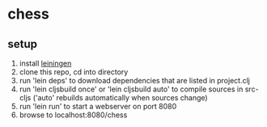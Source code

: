 chess
=====

setup
------------

1. install [leiningen](https://github.com/technomancy/leiningen)
2. clone this repo, cd into directory
3. run 'lein deps' to download dependencies that are listed in project.clj
4. run 'lein cljsbuild once' or 'lein cljsbuild auto' to compile sources in src-cljs ('auto' rebuilds automatically when sources change)
5. run 'lein run' to start a webserver on port 8080
6. browse to localhost:8080/chess
